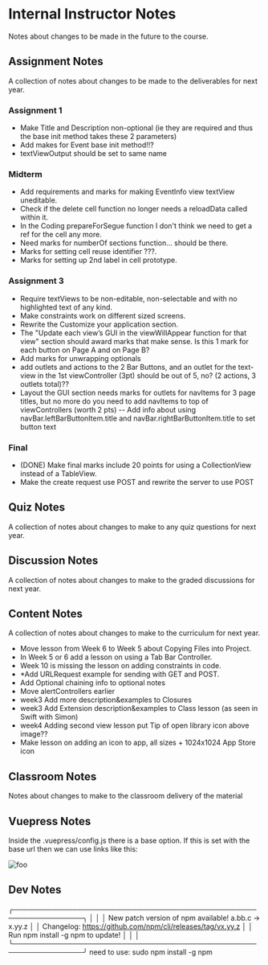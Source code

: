 # Internal Instructor Notes

Notes about changes to be made in the future to the course.

## Assignment Notes

A collection of notes about changes to be made to the deliverables for next year.

### Assignment 1 
- Make Title and Description non-optional (ie they are required and thus the base init method takes these 2 parameters)
- Add makes for Event base init method!!?
- textViewOutput should be set to same name

### Midterm
- Add requirements and marks for making EventInfo view textView uneditable.
- Check if the delete cell function no longer needs a reloadData called within it.
- In the Coding prepareForSegue function I don't think we need to get a ref for the cell any more.
- Need marks for numberOf sections function... should be there.
- Marks for setting cell reuse identifier ???.
- Marks for setting up 2nd label in cell prototype.

### Assignment 3 
- Require textViews to be non-editable, non-selectable and with no highlighted text of any kind.
- Make constraints work on different sized screens.
- Rewrite the Customize your application section.
- The "Update each view’s GUI in the viewWillAppear function for that view" section should award marks that make sense.  Is this 1 mark for each button on Page A and on Page B?
- Add marks for unwrapping optionals
- add outlets and actions to the 2 Bar Buttons, and an outlet for the text-view in the 1st viewController (3pt) should be out of 5, no?  (2 actions, 3 outlets total)??
- Layout the GUI section needs marks for outlets for navItems for 3 page titles, but no more do you need to add navItems to top of viewControllers (worth 2 pts)
-- Add info about using navBar.leftBarButtonItem.title and navBar.rightBarButtonItem.title to set button text

### Final
- (DONE) Make final marks include 20 points for using a CollectionView instead of a TableView.
- Make the create request use POST and rewrite the server to use POST

## Quiz Notes

A collection of notes about changes to make to any quiz questions for next year.

## Discussion Notes

A collection of notes about changes to make to the graded discussions for next year.

## Content Notes

A collection of notes about changes to make to the curriculum for next year.
- Move lesson from Week 6 to Week 5 about Copying Files into Project.
- In Week 5 or 6 add a lesson on using a Tab Bar Controller.
- Week 10 is missing the lesson on adding constraints in code.
- *Add URLRequest example for sending with GET and POST.
- Add Optional chaining info to optional notes
- Move alertControllers earlier
- week3 Add more description&examples to Closures
- week3 Add Extension description&examples to Class lesson (as seen in Swift with Simon)
- week4 Adding second view lesson put Tip of open library icon above image??
- Make lesson on adding an icon to app, all sizes + 1024x1024 App Store icon


## Classroom Notes

Notes about changes to make to the classroom delivery of the material

## Vuepress Notes

Inside the .vuepress/config.js there is a base option. If this is set with the base url then we can use links like this:

<img :src="$withBase('/foo.png')" alt="foo">


## Dev Notes

   ╭────────────────────────────────────────────────────────────────╮
   │                                                                │
   │      New patch version of npm available! a.bb.c → x.yy.z       │
   │   Changelog: https://github.com/npm/cli/releases/tag/vx.yy.z   │
   │               Run npm install -g npm to update!                │
   │                                                                │
   ╰────────────────────────────────────────────────────────────────╯
   need to use:
   sudo npm install -g npm